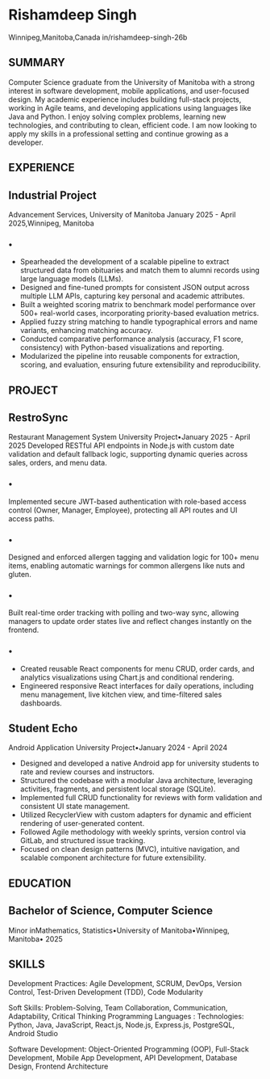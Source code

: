# Rishamdeep Singh
Winnipeg,Manitoba,Canada in/rishamdeep-singh-26b

## SUMMARY


Computer Science graduate from the University of Manitoba with a strong interest in software development, mobile applications, and user-focused
design. My academic experience includes building full-stack projects, working in Agile teams, and developing applications using languages like Java
and Python.
I enjoy solving complex problems, learning new technologies, and contributing to clean, efficient code. I am now looking to apply my skills in a
professional setting and continue growing as a developer.

## EXPERIENCE

## Industrial Project


Advancement Services, University of Manitoba January 2025 - April 2025,Winnipeg, Manitoba

### •
- Spearheaded the development of a scalable pipeline to extract structured data from obituaries and match them to alumni records using large
language models (LLMs).
- Designed and fine-tuned prompts for consistent JSON output across multiple LLM APIs, capturing key personal and academic attributes.
- Built a weighted scoring matrix to benchmark model performance over 500+ real-world cases, incorporating priority-based evaluation metrics.
- Applied fuzzy string matching to handle typographical errors and name variants, enhancing matching accuracy.
- Conducted comparative performance analysis (accuracy, F1 score, consistency) with Python-based visualizations and reporting.
- Modularized the pipeline into reusable components for extraction, scoring, and evaluation, ensuring future extensibility and reproducibility.

## PROJECT

## RestroSync


Restaurant Management System University Project•January 2025 - April 2025
Developed RESTful API endpoints in Node.js with custom date validation and default fallback logic, supporting dynamic queries across sales,
orders, and menu data.

### •


Implemented secure JWT-based authentication with role-based access control (Owner, Manager, Employee), protecting all API routes and UI access
paths.

### •


Designed and enforced allergen tagging and validation logic for 100+ menu items, enabling automatic warnings for common allergens like nuts
and gluten.

### •


Built real-time order tracking with polling and two-way sync, allowing managers to update order states live and reflect changes instantly on the
frontend.

### •

- Created reusable React components for menu CRUD, order cards, and analytics visualizations using Chart.js and conditional rendering.
- Engineered responsive React interfaces for daily operations, including menu management, live kitchen view, and time-filtered sales dashboards.

## Student Echo


Android Application University Project•January 2024 - April 2024

- Designed and developed a native Android app for university students to rate and review courses and instructors.
- Structured the codebase with a modular Java architecture, leveraging activities, fragments, and persistent local storage (SQLite).
- Implemented full CRUD functionality for reviews with form validation and consistent UI state management.
- Utilized RecyclerView with custom adapters for dynamic and efficient rendering of user-generated content.
- Followed Agile methodology with weekly sprints, version control via GitLab, and structured issue tracking.
- Focused on clean design patterns (MVC), intuitive navigation, and scalable component architecture for future extensibility.

## EDUCATION

## Bachelor of Science, Computer Science


Minor inMathematics, Statistics•University of Manitoba•Winnipeg, Manitoba• 2025

## SKILLS


Development Practices: Agile Development, SCRUM, DevOps, Version Control, Test-Driven Development (TDD), Code Modularity


Soft Skills: Problem-Solving, Team Collaboration, Communication, Adaptability, Critical Thinking
Programming Languages : Technologies: Python, Java, JavaScript, React.js, Node.js, Express.js, PostgreSQL, Android Studio


Software Development: Object-Oriented Programming (OOP), Full-Stack Development, Mobile App Development, API Development, Database
Design, Frontend Architecture


